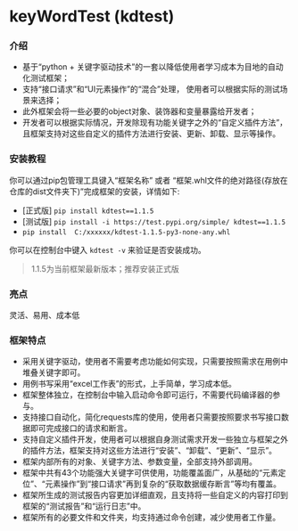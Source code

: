 # keyWordTest (kdtest)

### 介绍
* 基于“python + 关键字驱动技术”的一套以降低使用者学习成本为目地的自动化测试框架；
* 支持“接口请求”和“UI元素操作”的“混合”处理， 使用者可以根据实际的测试场景来选择；
* 此外框架会将一些必要的object对象、装饰器和变量暴露给开发者；
* 开发者可以根据实际情况，开发除现有功能关键字之外的“自定义插件方法”，且框架支持对这些自定义的插件方法进行安装、更新、卸载、显示等操作。
### 安装教程
你可以通过pip包管理工具键入“框架名称” 或者 “框架.whl文件的绝对路径(存放在仓库的dist文件夹下)”完成框架的安装，详情如下:

* [正式版] `pip install kdtest==1.1.5`
* [测试版] `pip install -i https://test.pypi.org/simple/ kdtest==1.1.5`
* `pip install  C:/xxxxxx/kdtest-1.1.5-py3-none-any.whl`

你可以在控制台中键入 `kdtest -v` 来验证是否安装成功。
> 1.1.5为当前框架最新版本；推荐安装正式版
### 亮点
灵活、易用、成本低
### 框架特点
* 采用关键字驱动，使用者不需要考虑功能如何实现，只需要按照需求在用例中堆叠关键字即可。
* 用例书写采用“excel工作表”的形式，上手简单，学习成本低。
* 框架整体独立，在控制台中输入启动命令即可运行，不需要代码编译器的参与。
* 支持接口自动化，简化requests库的使用，使用者只需要按照要求书写接口数据即可完成接口的请求和断言。
* 支持自定义插件开发，使用者可以根据自身测试需求开发一些独立与框架之外的插件方法，框架支持对这些方法进行“安装”、“卸载”、“更新”、“显示”。
* 框架内部所有的对象、关键字方法、参数变量，全部支持外部调用。
* 框架中共有43个功能强大关键字可供使用，功能覆盖面广，从基础的“元素定位”、“元素操作”到“接口请求”再到复杂的“获取数据缓存断言”等均有覆盖。
* 框架所生成的测试报告内容更加详细直观，且支持将一些自定义的内容打印到框架的“测试报告”和“运行日志”中。
* 框架所有的必要文件和文件夹，均支持通过命令创建，减少使用者工作量。